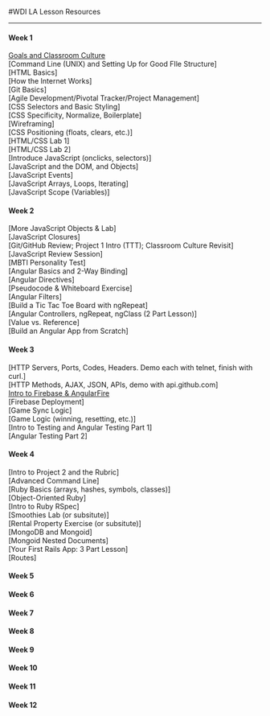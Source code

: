 #WDI LA Lesson Resources
***
#### Week 1
[Goals and Classroom Culture](https://github.com/ga-students/WDI_LA_Lesson_Resources/tree/master/Lessons/classroom_culture/goals_and_classroom_culture)
<br>[Command Line (UNIX) and Setting Up for Good FIle Structure]
<br>[HTML Basics]
<br>[How the Internet Works]
<br>[Git Basics]
<br>[Agile Development/Pivotal Tracker/Project Management]
<br>[CSS Selectors and Basic Styling]
<br>[CSS Specificity, Normalize, Boilerplate]
<br>[Wireframing]
<br>[CSS Positioning (floats, clears, etc.)]
<br>[HTML/CSS Lab 1]
<br>[HTML/CSS Lab 2]
<br>[Introduce JavaScript (onclicks, selectors)]
<br>[JavaScript and the DOM, and Objects]
<br>[JavaScript Events]
<br>[JavaScript Arrays, Loops, Iterating]
<br>[JavaScript Scope (Variables)]

#### Week 2
[More JavaScript Objects & Lab]
<br>[JavaScript Closures]
<br>[Git/GitHub Review; Project 1 Intro (TTT); Classroom Culture Revisit]
<br>[JavaScript Review Session]
<br>[MBTI Personality Test]
<br>[Angular Basics and 2-Way Binding]
<br>[Angular Directives]
<br>[Pseudocode & Whiteboard Exercise]
<br>[Angular Filters]
<br>[Build a Tic Tac Toe Board with ngRepeat]
<br>[Angular Controllers, ngRepeat, ngClass (2 Part Lesson)]
<br>[Value vs. Reference]
<br>[Build an Angular App from Scratch]

#### Week 3
[HTTP Servers, Ports, Codes, Headers. Demo each with telnet, finish with curl.]
<br>[HTTP Methods, AJAX, JSON, APIs, demo with api.github.com]
<br>[Intro to Firebase & AngularFire]()
<br>[Firebase Deployment]
<br>[Game Sync Logic]
<br>[Game Logic (winning, resetting, etc.)]
<br>[Intro to Testing and Angular Testing Part 1]
<br>[Angular Testing Part 2]
#### Week 4
[Intro to Project 2 and the Rubric]
<br>[Advanced Command Line]
<br>[Ruby Basics (arrays, hashes, symbols, classes)]
<br>[Object-Oriented Ruby]
<br>[Intro to Ruby RSpec]
<br>[Smoothies Lab (or subsitute)]
<br>[Rental Property Exercise (or subsitute)]
<br>[MongoDB and Mongoid]
<br>[Mongoid Nested Documents]
<br>[Your First Rails App: 3 Part Lesson]
<br>[Routes]
#### Week 5
#### Week 6
#### Week 7
#### Week 8
#### Week 9
#### Week 10
#### Week 11
#### Week 12